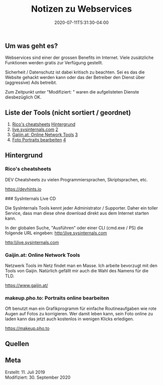 ﻿---
title: "Notizen zu Webservices"
date: 2020-07-11T5:31:30-04:00
categories:
  - netzwerk
tags:
  - internet
  - sammlung
---

## Um was geht es?

Webservices sind einer der grossen Benefits im Internet. Viele zusätzliche Funktionen werden gratis zur Verfügung gestellt.  

Sicherheit / Datenschutz ist dabei kritisch zu beachten. Sei es das die Website gehackt werden kann oder das der Betreiber den Dienst über (aggressive) Ads betreibt.  

Zum Zeitpunkt unter "Modifiziert: " waren die aufgelisteten Dienste diesbezüglich OK.

## Liste der Tools (nicht sortiert / geordnet)

1. [Rico's cheatsheets](https://devhints.io)  <a href="#1">Hintergrund</a>  
2. [live.sysinternals.com](https://live.sysinternals.com)  <a href="#2">2</a>  
3. [Gaijin.at: Online Network Tools](https://www.gaijin.at/de/tools/)  <a href="#3">3</a>  
4. [Foto Portraits bearbeiten](https://makeup.pho.to)   <a href="#3">4</a>  

## Hintergrund 

<p id="1"></p>  

### Rico's cheatsheets  

DEV Cheatsheets zu vielen Programmiersprachen, Skriptsprachen, etc.

<https://devhints.io>  

<p id="2"></p>  
### SysInternals Live CD  

Die SysInternals Tools kennt jeder Administrator / Supporter. Daher ein toller Service, dass man diese ohne download direkt aus dem Internet starten kann.  

In der globalen Suche, "Ausführen" oder einer CLI (cmd.exe / PS) die folgende URL eingeben: [http:\\live.sysinternals.com](http:\\live.sysinternals.com)  

<http:\\live.sysinternals.com>  


<p id="32"></p>  

### Gaijin.at: Online Network Tools  

Netzwerk Tools im Netz findet man en Masse. Ich arbeite bevorzugt mit den Tools von Gaijin. Natürlich gefällt mir auch die Wahl des Namens für die TLD.  

<https://www.gaijin.at/>  

<p id="4"></p>  

### makeup.pho.to: Portraits online bearbeiten  

Oft benutzt man ein Grafikprogramm für einfache Routineaufgaben wie rote Augen auf Fotos zu korrigieren. Wer damit leben kann, sein Foto online zu laden kann das jetzt auch kostenlos in wenigen Klicks erledigen.  

<https://makeup.pho.to>  

## Quellen  



## Meta

Erstellt:		11. Juli 2019  
Modifiziert:	30. September 2020
